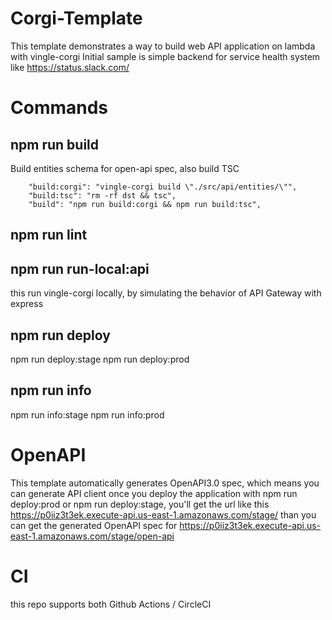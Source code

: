 # Corgi-Template

This template demonstrates a way to build web API application on lambda with vingle-corgi
Initial sample is simple backend for service health system like https://status.slack.com/

# Commands

## npm run build
Build entities schema for open-api spec, also build TSC
```
    "build:corgi": "vingle-corgi build \"./src/api/entities/\"",
    "build:tsc": "rm -rf dst && tsc",
    "build": "npm run build:corgi && npm run build:tsc",
```

## npm run lint

## npm run run-local:api
this run vingle-corgi locally, by simulating the behavior of API Gateway with express

## npm run deploy
npm run deploy:stage
npm run deploy:prod

## npm run info
npm run info:stage
npm run info:prod

# OpenAPI
This template automatically generates OpenAPI3.0 spec, which means you can generate API client
once you deploy the application with npm run deploy:prod or npm run deploy:stage, you'll get the url like this
https://p0iiz3t3ek.execute-api.us-east-1.amazonaws.com/stage/
than you can get the generated OpenAPI spec for https://p0iiz3t3ek.execute-api.us-east-1.amazonaws.com/stage/open-api


# CI
this repo supports both Github Actions / CircleCI
